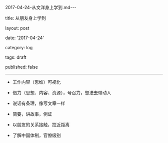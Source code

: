 2017-04-24-从文洋身上学到.md---

title: 从朋友身上学到

layout: post

date: '2017-04-24'

category: log

tags: draft

published: false

---

- 工作内容（思维）可视化

- 借力（思想、内容、资源），号召力，想法去带动人

- 说话有条理，像写文章一样

- 简要，讲故事，例证

- 以朋友的关系接触，拉近距离

- 了解中国体制，官僚级别
